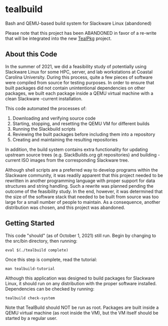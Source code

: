 # tealbuild
Bash and QEMU-based build system for Slackware Linux (abandoned)

Please note that this project has been ABANDONED in favor of a re-write that will be integrated into the
new [TealPkg](https://github.com/mmurphy2/tealpkg) project.


## About this Code

In the summer of 2021, we did a feasibility study of potentially using Slackware Linux for some HPC, server, and lab
workstations at Coastal Carolina University. During this process, quite a few pieces of software were compiled from
source for testing purposes. In order to ensure that built packages did not contain unintentional dependencies on other
packages, we built each package inside a QEMU virtual machine with a clean Slackware -current installation.

This code automated the processes of:

1. Downloading and verifying source code
2. Starting, stopping, and resetting the QEMU VM for different builds
3. Running the Slackbuild scripts
4. Reviewing the built packages before including them into a repository
5. Creating and maintaining the resulting repositories

In addition, the build system contains extra functionality for updating upstream source trees (e.g. SlackBuilds.org
git repositories) and building -current ISO images from the corresponding Slackware tree.

Although shell scripts are a preferred way to develop programs within the Slackware community, it was readily apparent
that this project needed to be rewritten in another programming language with proper support for data structures and
string handling. Such a rewrite was planned pending the outcome of the feasibility study. In the end, however, it was
determined that the size of the software stack that needed to be built from source was too large for a small number of
people to maintain. As a consequence, another distribution was chosen, and this project was abandoned.


## Getting Started

This code "should" (as of October 1, 2021) still run. Begin by changing to the src/bin directory, then running:

```
eval $(./tealbuild complete)
```

Once this step is complete, read the tutorial:

```
man tealbuild-tutorial
```

Although this application was designed to build packages for Slackware Linux, it should run on any distribution with the
proper software installed. Dependencies can be checked by running:

```
tealbuild check-system
```

Note that TealBuild should NOT be run as root. Packages are built inside a QEMU virtual machine (as root inside the VM), but
the VM itself should be started by a regular user.
